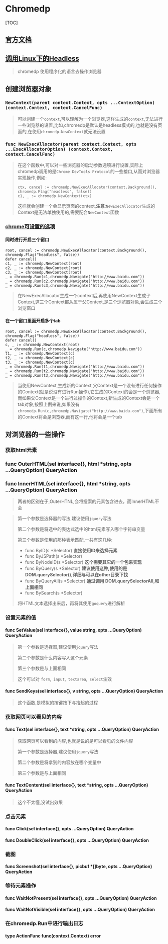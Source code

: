 # Chromedp

[TOC]



## [官方文档](https://pkg.go.dev/github.com/chromedp/chromedp)

## [调用Linux下的Headless](https://mojotv.cn/2018/12/26/chromedp-tutorial-for-golang)

>  chromedp 使用程序化的语言去操作浏览器

## 创建浏览器对象

### `NewContext(parent context.Context, opts ...ContextOption) (context.Context, context.CancelFunc)`

>
> 可以创建一个`context`,可以理解为一个浏览器,这样生成的`context`,无法进行一些浏览器的设置,比如,chromedp是默认是headless模式的,也就是没有页面的,在使用`chromedp.NewContext`就无法设置

### `func NewExecAllocator(parent context.Context, opts ...ExecAllocatorOption) (context.Context, context.CancelFunc)`

> 在这个函数中,可以对一些浏览器的启动参数选项进行设置,实际上chromedp调用的是`Chrome DevTools Protocol`的一些接口,从而对浏览器实现操作,例如:
>
> ```
> ctx, cancel := chromedp.NewExecAllocator(context.Background(), chromedp.Flag("headless", false))
> c1, _ := chromedp.NewContext(ctx)
> ```
>
> 这样就会创建一个会显示页面的context,**注意**:`NewExecAllocator`生成的Context是无法单独使用的,需要配合`NewContext`函数

### [chrome可设置的选项](https://developers.google.com/web/updates/2017/04/headless-chrome?hl=en)

#### 同时进行开启三个窗口

```
root, cancel := chromedp.NewExecAllocator(context.Background(), chromedp.Flag("headless", false))
defer cancel()
c1, _ := chromedp.NewContext(root)
c2, _ := chromedp.NewContext(root)
c3, _ := chromedp.NewContext(root)
_ = chromedp.Run(c1,chromedp.Navigate("http://www.baidu.com"))
_ = chromedp.Run(c2,chromedp.Navigate("http://www.baidu.com"))
_ = chromedp.Run(c3,chromedp.Navigate("http://www.baidu.com"))
```

> 在NewExecAllocator生成一个context后,再使用NewContext生成子Context,这三个Context都从属于父Context,是三个浏览器对象,会生成三个浏览窗口

#### 在一个窗口里面开启多个tab

```
root, cancel := chromedp.NewExecAllocator(context.Background(), chromedp.Flag("headless", false))
defer cancel()
c, _ := chromedp.NewContext(root)
_ = chromedp.Run(c,chromedp.Navigate("http://www.baidu.com"))
t1, _ := chromedp.NewContext(c)
t2, _ := chromedp.NewContext(c)
t3, _ := chromedp.NewContext(c)
_ = chromedp.Run(t1,chromedp.Navigate("http://www.baidu.com"))
_ = chromedp.Run(t2,chromedp.Navigate("http://www.baidu.com"))
_ = chromedp.Run(t3,chromedp.Navigate("http://www.baidu.com"))
```

> 当使用NewContext,生成新的Context,父Context是一个没有进行任何操作的Context(就是说没有进行Run操作),它生成的Context的会是一个浏览器,而如果父Context是一个进行过操作的Context,新生成的Context会是一个tab对象,按照上例来说,如果没有`chromedp.Run(c,chromedp.Navigate("http://www.baidu.com")`,下面所有的Context将会是浏览器,而有这一行,他将会是一个tab



## 对浏览器的一些操作





### 获取html元素

### func OuterHTML(sel interface{}, html *string, opts ...QueryOption) QueryAction

### func InnerHTML(sel interface{}, html *string, opts ...QueryOption) QueryAction

> 两者的区别在于,OuterHTNL,会将搜索的元素包含进去，而InnerHTML不会



> 第一个参数是选择器的写法,建议使用`jquery`写法
>
> 第二个参数是将选中的表达式选中的html元素写入哪个字符串变量
>
> 第三个参数是使用的那种表示匹配,一共有这几种:
>
> - func ByID(s *Selector) **直接使用ID来选择元素**
> - func ByJSPath(s *Selector)
> - func ByNodeID(s *Selector) **这个需要其它的一个包来实现**
> - func ByQuery(s *Selector)   **建议使用这种,使用的是DOM.querySelector(),详细与可以在other目录下找**
> - func ByQueryAll(s *Selector) **通过调用 DOM.querySelectorAll,和上面相同**
> - func BySearch(s *Selector) 
>
> 将HTML文本选择出来后，再将其使用`goquery`进行解析



### 设置元素的值

#### func SetValue(sel interface{}, value string, opts ...QueryOption) QueryAction

> 第一个参数是选择器,建议使用`jquery`写法
>
> 第二个参数是什么内容写入这个元素
>
> 第三个参数是与上面相同
>
> 这个可以对 `form`,` input`,` textarea`,` select`生效



#### func SendKeys(sel interface{}, v string, opts ...QueryOption) QueryAction

> 这个函数,是模拟的按键按下与抬起的过程





### 获取网页可以看见的内容

#### func Text(sel interface{}, text *string, opts ...QueryOption) QueryAction

> 获取网页可以看到的内容,也就是说的是可以看见的文件内容
>
> 第一个参数是选择器,建议使用`jquery`写法
>
> 第二个参数是将拿到的内容放在哪个变量中
>
> 第三个参数是与上面相同



#### func TextContent(sel interface{}, text *string, opts ...QueryOption) QueryAction

> 这个不太懂,没试出效果

### 点击元素

#### func Click(sel interface{}, opts ...QueryOption) QueryAction



#### func DoubleClick(sel interface{}, opts ...QueryOption) QueryAction



### 截图

#### func Screenshot(sel interface{}, picbuf *[]byte, opts ...QueryOption) QueryAction





### 等待元素操作

#### func WaitNotPresent(sel interface{}, opts ...QueryOption) QueryAction

#### func WaitNotVisible(sel interface{}, opts ...QueryOption) QueryAction





### 在chromedp.Run中进行输出日志

#### type ActionFunc func(context.Context) error

